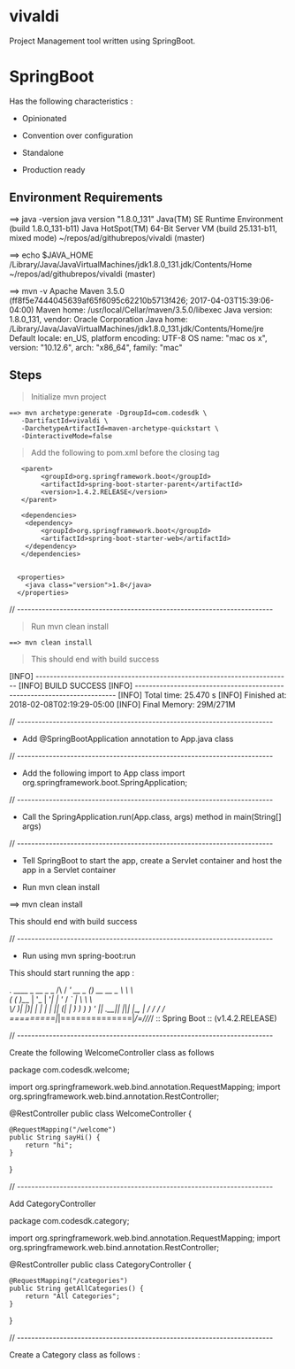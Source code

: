 # vivaldi

Project Management tool written using SpringBoot.

# SpringBoot 
Has the following characteristics :

- Opinionated

- Convention over configuration

- Standalone

- Production ready


## Environment Requirements

==> java -version
java version "1.8.0_131"
Java(TM) SE Runtime Environment (build 1.8.0_131-b11)
Java HotSpot(TM) 64-Bit Server VM (build 25.131-b11, mixed mode)
~/repos/ad/githubrepos/vivaldi (master) 

==> echo $JAVA_HOME
/Library/Java/JavaVirtualMachines/jdk1.8.0_131.jdk/Contents/Home
~/repos/ad/githubrepos/vivaldi (master) 

==> mvn -v
Apache Maven 3.5.0 (ff8f5e7444045639af65f6095c62210b5713f426; 2017-04-03T15:39:06-04:00)
Maven home: /usr/local/Cellar/maven/3.5.0/libexec
Java version: 1.8.0_131, vendor: Oracle Corporation
Java home: /Library/Java/JavaVirtualMachines/jdk1.8.0_131.jdk/Contents/Home/jre
Default locale: en_US, platform encoding: UTF-8
OS name: "mac os x", version: "10.12.6", arch: "x86_64", family: "mac"

## Steps
> Initialize mvn project 
```
==> mvn archetype:generate -DgroupId=com.codesdk \
   -DartifactId=vivaldi \
   -DarchetypeArtifactId=maven-archetype-quickstart \
   -DinteractiveMode=false
```

> Add the following to pom.xml before the closing </project> tag
```
   <parent>
        <groupId>org.springframework.boot</groupId>
        <artifactId>spring-boot-starter-parent</artifactId>
        <version>1.4.2.RELEASE</version>
   </parent>

   <dependencies>
    <dependency>
        <groupId>org.springframework.boot</groupId>
        <artifactId>spring-boot-starter-web</artifactId>
    </dependency>
   </dependencies>


  <properties>
    <java class="version">1.8</java>
  </properties>
```

// ------------------------------------------------------------------------

> Run mvn clean install
```
==> mvn clean install
```
> This should end with build success 

[INFO] ------------------------------------------------------------------------
[INFO] BUILD SUCCESS
[INFO] ------------------------------------------------------------------------
[INFO] Total time: 25.470 s
[INFO] Finished at: 2018-02-08T02:19:29-05:00
[INFO] Final Memory: 29M/271M


// ------------------------------------------------------------------------
 
- Add @SpringBootApplication annotation to App.java class

// ------------------------------------------------------------------------

- Add the following import to App class
import org.springframework.boot.SpringApplication;

// ------------------------------------------------------------------------

- Call the SpringApplication.run(App.class, args) method in main(String[] args) 


// ------------------------------------------------------------------------

- Tell SpringBoot to start the app, create a Servlet container and host the app in a Servlet container


- Run mvn clean install

==> mvn clean install

This should end with build success 

// ------------------------------------------------------------------------

- Run using mvn spring-boot:run

This should start running the app :

  .   ____          _            __ _ _
 /\\ / ___'_ __ _ _(_)_ __  __ _ \ \ \ \
( ( )\___ | '_ | '_| | '_ \/ _` | \ \ \ \
 \\/  ___)| |_)| | | | | || (_| |  ) ) ) )
  '  |____| .__|_| |_|_| |_\__, | / / / /
 =========|_|==============|___/=/_/_/_/
 :: Spring Boot ::        (v1.4.2.RELEASE)

// ------------------------------------------------------------------------


 Create the following WelcomeController class as follows

 package com.codesdk.welcome;

import org.springframework.web.bind.annotation.RequestMapping;
import org.springframework.web.bind.annotation.RestController;

@RestController
public class WelcomeController {

    @RequestMapping("/welcome")
    public String sayHi() {
        return "hi";
    }

}


// ------------------------------------------------------------------------

Add CategoryController 


package com.codesdk.category;

import org.springframework.web.bind.annotation.RequestMapping;
import org.springframework.web.bind.annotation.RestController;

@RestController
public class CategoryController {

    @RequestMapping("/categories")
    public String getAllCategories() {
        return "All Categories";
    }

}

// ------------------------------------------------------------------------

Create a Category class as follows :

